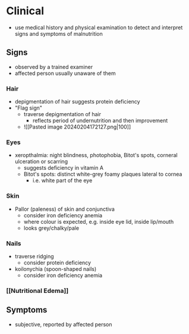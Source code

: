 # Clinical
- use medical history and physical examination to detect and interpret signs and symptoms of malnutrition
## Signs
- observed by a trained examiner
- affected person usually unaware of them
### Hair
- depigmentation of hair suggests protein deficiency
- "Flag sign"
	- traverse depigmentation of hair
		- reflects period of undernutrition and then improvement
	- ![[Pasted image 20240204172127.png|100]]
### Eyes
- xeropthalmia: night blindness, photophobia, Bitot's spots, corneral ulceration or scarring
	- suggests deficiency in vitamin A
	- Bitot's spots: distinct white-grey foamy plaques lateral to cornea
		- i.e. white part of the eye
### Skin
- Pallor (paleness) of skin and conjunctiva
	- consider iron deficiency anemia
	- where colour is expected, e.g. inside eye lid, inside lip/mouth
	- looks grey/chalky/pale
### Nails
- traverse ridging
	- consider protein deficiency
- koilonychia (spoon-shaped nails)
	- consider iron deficiency anemia
### [[Nutritional Edema]]
## Symptoms
- subjective, reported by affected person
